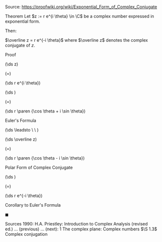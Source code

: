 # 

Source: https://proofwiki.org/wiki/Exponential_Form_of_Complex_Conjugate

Theorem
Let $z := r e^{i \theta} \in \C$ be a complex number expressed in exponential form.

Then:

$\overline z = r e^{-i \theta}$
where $\overline z$ denotes the complex conjugate of $z$.


Proof













\(\ds z\)

\(=\)







\(\ds r e^{i \theta}\)




















\(\ds \)

\(=\)







\(\ds r \paren {\cos \theta + i \sin \theta}\)





Euler's Formula








\(\ds \leadsto \ \ \)





\(\ds \overline z\)

\(=\)







\(\ds r \paren {\cos \theta - i \sin \theta}\)





Polar Form of Complex Conjugate














\(\ds \)

\(=\)







\(\ds r e^{-i \theta}\)





Corollary to Euler's Formula



$\blacksquare$


Sources
1990: H.A. Priestley: Introduction to Complex Analysis (revised ed.) ... (previous) ... (next): $1$ The complex plane: Complex numbers $\S 1.3$ Complex conjugation




